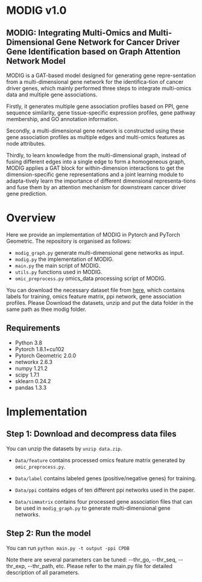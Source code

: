 # MODIG v1.0
## MODIG: Integrating Multi-Omics and Multi-Dimensional Gene Network for Cancer Driver Gene Identification based on Graph Attention Network Model
MODIG is a GAT-based model designed for generating gene repre-sentation from a multi-dimensional gene network for the identifica-tion of cancer driver genes, which mainly performed three steps to integrate multi-omics data and multiple gene associations. 

Firstly, it generates multiple gene association profiles based on PPI, gene sequence similarity, gene tissue-specific expression profiles, gene pathway membership, and GO annotation information. 

Secondly, a multi-dimensional gene network is constructed using these gene association profiles as multiple edges and multi-omics features as node attributes. 

Thirdly, to learn knowledge from the multi-dimensional graph, instead of fusing different edges into a single edge to form a homogeneous graph, MODIG applies a GAT block for within-dimension interactions to get the dimension-specific gene representations and a joint learning module to adapta-tively learn the importance of different dimensional representa-tions and fuse them by an attention mechanism for downstream cancer driver gene prediction.


# Overview
Here we provide an implementation of MODIG in Pytorch and PyTorch Geometric. The repository is organised as follows: 
- `modig_graph.py`    generate multi-dimensional gene networks as input.
- `modig.py`  the implementation of MODIG.
- `main.py`   the main script of MODIG.
- `utils.py`  functions used in MODIG.
- `omic_preprocess.py` omics_data processing script of MODIG.

You can download the necessary dataset file from [here](https://doi.org/10.5281/zenodo.7057241), which contains labels for training, omics feature matrix, ppi network, gene association profiles. Please Download the datasets, unzip and put the data folder in the same path as thee modig folder.

## Requirements
- Python 3.8
- Pytorch 1.8.1+cu102
- Pytorch Geometric 2.0.0
- networkx 2.6.3
- numpy 1.21.2
- scipy 1.7.1
- sklearn 0.24.2
- pandas 1.3.3


# Implementation
## Step 1: Download and decompress data files
You can unzip the datasets by `unzip data.zip`. 

- `Data/feature`    contains processed omics feature matrix generated by `omic_preprocess.py`.

- `Data/label`  contains labeled genes (positive/negative genes) for training.

- `Data/ppi`    contains edges of ten different ppi networks used in the paper.

- `Data/simmatrix`  contains four processed gene association files that can be used in `modig_graph.py` to generate multi-dimensional gene networks.

## Step 2: Run the model
You can run `python main.py -t output -ppi CPDB`

Note there are several parameters can be tuned: --thr_go, --thr_seq, --thr_exp, --thr_path, etc. Please refer to the main.py file for detailed description of all parameters.
